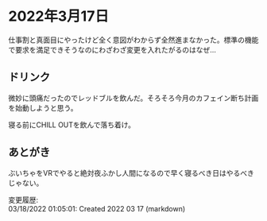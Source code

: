 # 2022年3月17日

仕事割と真面目にやったけど全く意図がわからず全然進まなかった。標準の機能で要求を満足できそうなのにわざわざ変更を入れたがるのはなぜ…

## ドリンク

微妙に頭痛だったのでレッドブルを飲んだ。そろそろ今月のカフェイン断ち計画を始動しようと思う。

寝る前にCHILL OUTを飲んで落ち着け。

## あとがき

ぶいちゃをVRでやると絶対夜ふかし人間になるので早く寝るべき日はやるべきじゃない。

変更履歴:  
03/18/2022 01:05:01: Created 2022 03 17 (markdown)  
